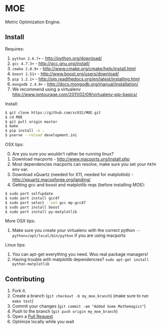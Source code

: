 MOE
===

Metric Optimization Engine.

Install
-------

Requires:

1. `python 2.6.7+` - http://python.org/download/
2. `gcc 4.7.3+` - http://gcc.gnu.org/install/
3. `cmake 2.8.9+` - http://www.cmake.org/cmake/help/install.html
4. `boost 1.51+` - http://www.boost.org/users/download/
5. `pip 1.2.1+` - http://pip.readthedocs.org/en/latest/installing.html
6. `mongodb 2.4.9+` - http://docs.mongodb.org/manual/installation/
7. We recommend using a virtualenv http://www.jontourage.com/2011/02/09/virtualenv-pip-basics/

Install:

```bash
$ git clone https://github.com/sc932/MOE.git
$ cd MOE
$ git pull origin master
$ make
$ pip install -e .
$ pserve --reload development.ini
```

OSX tips:

0. Are you sure you wouldn't rather be running linux?
1. Download macports - http://www.macports.org/install.php
2. Most dependencies macports can resolve, make sure you set your `PATH` env var.
3. Download xQuartz (needed for X11, needed for matplotlob) - http://xquartz.macosforge.org/landing/
4. Getting gcc and boost and matplotlib reqs (before installing MOE):

```bash
$ sudo port selfupdate
$ sudo port install gcc47
$ sudo port select --set gcc mp-gcc47
$ sudo port install boost
$ sudo port install py-matplotlib
```

More OSX tips:

1. Make sure you create your virtualenv with the correct python `--python=/opt/local/bin/python` if you are using macports

Linux tips:

1. You can apt-get everything you need. Woo real package managers!
2. Having trouble with matplotlib dependencies? `sudo apt-get install python-matplotlib`

Contributing
------------

1. Fork it.
2. Create a branch (`git checkout -b my_moe_branch`) (make sure to run `make test`)
3. Commit your changes (`git commit -am "Added Some Mathemagics"`)
4. Push to the branch (`git push origin my_moe_branch`)
5. Open a [Pull Request][1]
6. Optimize locally while you wait

[1]: http://github.com/sc932/MOE/pulls
